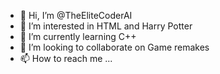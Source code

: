 - 👋 Hi, I’m @TheEliteCoderAI
- 👀 I’m interested in HTML and Harry Potter
- 🌱 I’m currently learning C++
- 💞️ I’m looking to collaborate on Game remakes
- 📫 How to reach me ...

<!---
TheEliteCoderAI/TheEliteCoderAI is a ✨ special ✨ repository because its `README.md` (this file) appears on your GitHub profile.
You can click the Preview link to take a look at your changes.
--->
